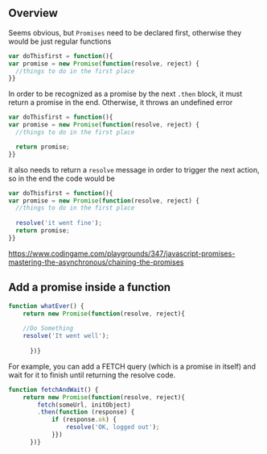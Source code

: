 ## Overview 

Seems obvious, but `Promises` need to be declared first, otherwise they would be just regular functions

```javascript
var doThisfirst = function(){
var promise = new Promise(function(resolve, reject) {
  //things to do in the first place
}}
```
In order to be recognized as a promise by the next `.then` block, it must return a promise in the end. 
Otherwise, it throws an undefined error

```javascript
var doThisfirst = function(){
var promise = new Promise(function(resolve, reject) {
  //things to do in the first place

  return promise; 
}}
```
it also needs to return a `resolve` message in order to trigger the next action, so in the end the code would be 

```javascript
var doThisfirst = function(){
var promise = new Promise(function(resolve, reject) {
  //things to do in the first place
  
  resolve('it went fine');
  return promise; 
}}
```


https://www.codingame.com/playgrounds/347/javascript-promises-mastering-the-asynchronous/chaining-the-promises


## Add a promise inside a function 

```javascript
function whatEver() {
	return new Promise(function(resolve, reject){
		
    //Do Something
    resolve('It went well');
    
      })}
```
For example, you can add a FETCH query (which is a promise in itself) and wait for it to finish until returning the resolve code.

```javascript
function fetchAndWait() {
	return new Promise(function(resolve, reject){
		fetch(someUrl, initObject)
		.then(function (response) {
			if (response.ok) {
				resolve('OK, logged out');
			}})
      })}
```
